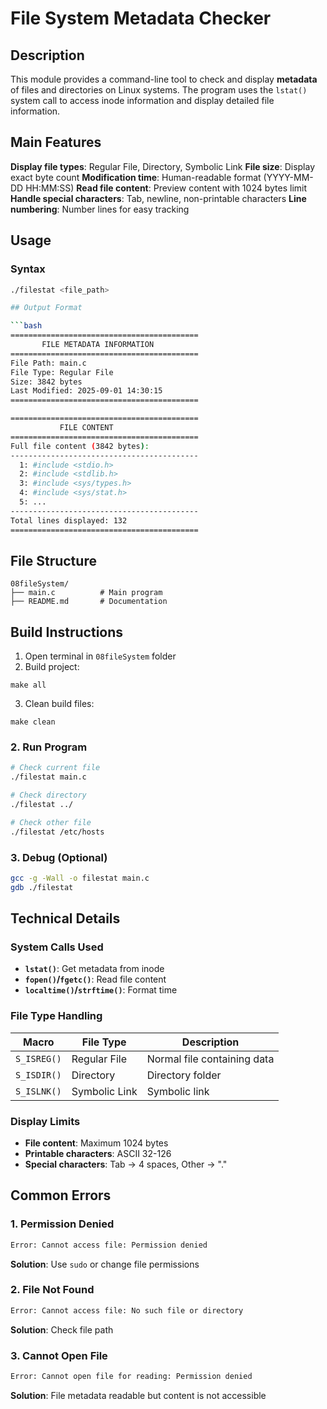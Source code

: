 
# File System Metadata Checker

## Description
This module provides a command-line tool to check and display **metadata** of files and directories on Linux systems. The program uses the `lstat()` system call to access inode information and display detailed file information.

## Main Features
**Display file types**: Regular File, Directory, Symbolic Link
**File size**: Display exact byte count
**Modification time**: Human-readable format (YYYY-MM-DD HH:MM:SS)
**Read file content**: Preview content with 1024 bytes limit
**Handle special characters**: Tab, newline, non-printable characters
**Line numbering**: Number lines for easy tracking

## Usage

### Syntax
```bash
./filestat <file_path>

## Output Format

```bash
==========================================
       FILE METADATA INFORMATION
==========================================
File Path: main.c
File Type: Regular File
Size: 3842 bytes
Last Modified: 2025-09-01 14:30:15
==========================================

==========================================
           FILE CONTENT
==========================================
Full file content (3842 bytes):
------------------------------------------
  1: #include <stdio.h>
  2: #include <stdlib.h>
  3: #include <sys/types.h>
  4: #include <sys/stat.h>
  5: ...
------------------------------------------
Total lines displayed: 132
==========================================
```

## File Structure
```
08fileSystem/
├── main.c          # Main program
├── README.md       # Documentation
```


## Build Instructions
1. Open terminal in `08fileSystem` folder
2. Build project:
  ```
  make all
  ```
3. Clean build files:
  ```
  make clean
  ```

### 2. Run Program
```bash
# Check current file
./filestat main.c

# Check directory
./filestat ../

# Check other file
./filestat /etc/hosts
```

### 3. Debug (Optional)
```bash
gcc -g -Wall -o filestat main.c
gdb ./filestat
```

## Technical Details

### System Calls Used
- **`lstat()`**: Get metadata from inode
- **`fopen()`/`fgetc()`**: Read file content
- **`localtime()`/`strftime()`**: Format time

### File Type Handling
| Macro | File Type | Description |
|-------|-----------|-------------|
| `S_ISREG()` | Regular File | Normal file containing data |
| `S_ISDIR()` | Directory | Directory folder |
| `S_ISLNK()` | Symbolic Link | Symbolic link |

### Display Limits
- **File content**: Maximum 1024 bytes
- **Printable characters**: ASCII 32-126
- **Special characters**: Tab → 4 spaces, Other → "."

## Common Errors

### 1. Permission Denied
```bash
Error: Cannot access file: Permission denied
```
**Solution**: Use `sudo` or change file permissions

### 2. File Not Found
```bash
Error: Cannot access file: No such file or directory
```
**Solution**: Check file path

### 3. Cannot Open File
```bash
Error: Cannot open file for reading: Permission denied
```
**Solution**: File metadata readable but content is not accessible

